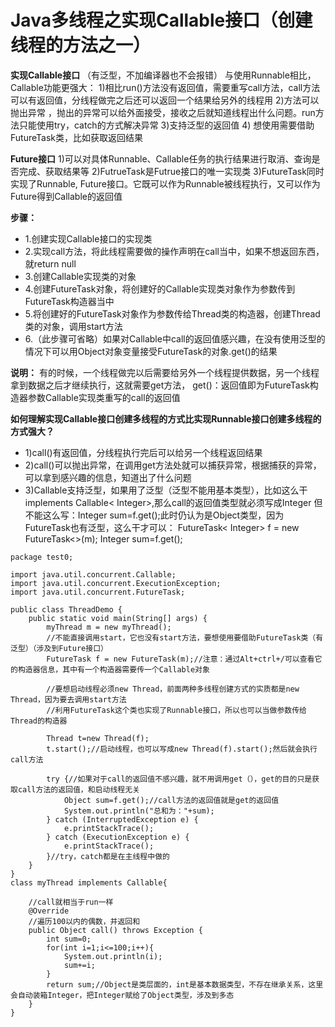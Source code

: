 # Java多线程之实现Callable接口（创建线程的方法之一）



**实现Callable接口**
（有泛型，不加编译器也不会报错）
与使用Runnable相比， Callable功能更强大：
1)相比run()方法没有返回值，需要重写call方法，call方法可以有返回值，分线程做完之后还可以返回一个结果给另外的线程用
2)方法可以抛出异常 ，抛出的异常可以给外面接受，接收之后就知道线程出什么问题。run方法只能使用try，catch的方式解决异常
3)支持泛型的返回值
4) 想使用需要借助FutureTask类，比如获取返回结果

**Future接口**
1)可以对具体Runnable、Callable任务的执行结果进行取消、查询是否完成、获取结果等
2)FutrueTask是Futrue接口的唯一实现类
3)FutureTask同时实现了Runnable, Future接口。它既可以作为Runnable被线程执行，又可以作为Future得到Callable的返回值

**步骤：**

- 1.创建实现Callable接口的实现类
- 2.实现call方法，将此线程需要做的操作声明在call当中，如果不想返回东西，就return null
- 3.创建Callable实现类的对象
- 4.创建FutureTask对象，将创建好的Callable实现类对象作为参数传到FutureTask构造器当中
- 5.将创建好的FutureTask对象作为参数传给Thread类的构造器，创建Thread类的对象，调用start方法
- 6.（此步骤可省略）如果对Callable中call的返回值感兴趣，在没有使用泛型的情况下可以用Object对象变量接受FutureTask的对象.get()的结果

**说明：** 有的时候，一个线程做完以后需要给另外一个线程提供数据，另一个线程拿到数据之后才继续执行，这就需要get方法， get()：返回值即为FutureTask构造器参数Callable实现类重写的call的返回值

**如何理解实现Callable接口创建多线程的方式比实现Runnable接口创建多线程的方式强大？**

- 1)call()有返回值，分线程执行完后可以给另一个线程返回结果
- 2)call()可以抛出异常，在调用get方法处就可以捕获异常，根据捕获的异常，可以拿到感兴趣的信息，知道出了什么问题
- 3)Callable支持泛型，如果用了泛型（泛型不能用基本类型），比如这么干implements Callable< Integer>,那么call的返回值类型就必须写成Integer
  但不能这么写：Integer sum=f.get();此时仍认为是Object类型，因为FutureTask也有泛型，这么干才可以：
  FutureTask< Integer> f = new FutureTask<>(m);
  Integer sum=f.get();

```
package test0;

import java.util.concurrent.Callable;
import java.util.concurrent.ExecutionException;
import java.util.concurrent.FutureTask;

public class ThreadDemo {
    public static void main(String[] args) {
        myThread m = new myThread();
        //不能直接调用start，它也没有start方法，要想使用要借助FutureTask类（有泛型）（涉及到Future接口）
        FutureTask f = new FutureTask(m);//注意：通过Alt+ctrl+/可以查看它的构造器信息，其中有一个构造器需要传一个Callable对象

        //要想启动线程必须new Thread，前面两种多线程创建方式的实质都是new Thread，因为要去调用start方法
        //利用FutureTask这个类也实现了Runnable接口，所以也可以当做参数传给Thread的构造器

        Thread t=new Thread(f);
        t.start();//启动线程，也可以写成new Thread(f).start();然后就会执行call方法
        
        try {//如果对于call的返回值不感兴趣，就不用调用get（），get的目的只是获取call方法的返回值，和启动线程无关
            Object sum=f.get();//call方法的返回值就是get的返回值
            System.out.println("总和为："+sum);
        } catch (InterruptedException e) {
            e.printStackTrace();
        } catch (ExecutionException e) {
            e.printStackTrace();
        }//try，catch都是在主线程中做的
    }
}
class myThread implements Callable{

    //call就相当于run一样
    @Override
    //遍历100以内的偶数，并返回和
    public Object call() throws Exception {
        int sum=0;
        for(int i=1;i<=100;i++){
            System.out.println(i);
            sum+=i;
        }
        return sum;//Object是类层面的，int是基本数据类型，不存在继承关系，这里会自动装箱Integer，把Integer赋给了Object类型，涉及到多态
    }
}
```